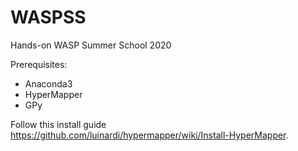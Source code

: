 # WASPSS
Hands-on WASP Summer School 2020

Prerequisites:
* Anaconda3
* HyperMapper
* GPy 

Follow this install guide https://github.com/luinardi/hypermapper/wiki/Install-HyperMapper.
